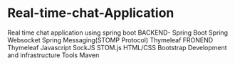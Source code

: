 # Real-time-chat-Application
Real time chat application using spring boot 
BACKEND-
       Spring Boot
       Spring Websocket
       Spring Messaging(STOMP Protocol)
       Thymeleaf
FRONEND
      Thymeleaf
      Javascript
      SockJS
      STOM.js
      HTML/CSS
      Bootstrap
Development and infrastructure Tools
      Maven
